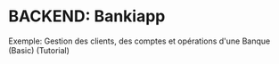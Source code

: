 # BACKEND: Bankiapp
 Exemple: Gestion des clients, des comptes et opérations d'une Banque (Basic) (Tutorial) 
 

